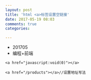 ```yaml
---
layout: post
title: 'html <a>标签设置空链接'
date: 2017-05-19 08:03
comments: true
categories: 

---
```


* 201705
* 编程+前端





```
<a href="javascript:void(0)"></a>
```
```
<a href="/products"></a>//设置地址写法
```
